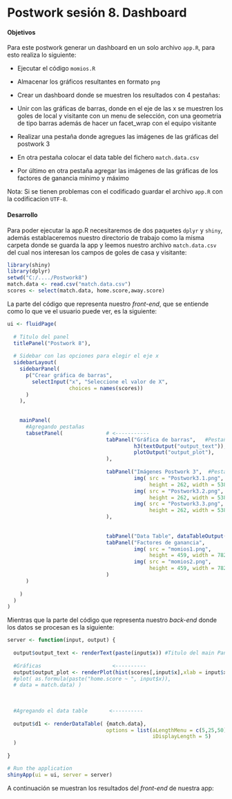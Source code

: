 # Postwork sesión 8. Dashboard 

#### Objetivos

Para este postwork generar un dashboard en un solo archivo `app.R`, para esto realiza lo siguiente: 

- Ejecutar el código `momios.R`

- Almacenar los gráficos resultantes en formato `png` 

- Crear un dashboard donde se muestren los resultados con 4 pestañas:
   
- Unir con las gráficas de barras, donde en el eje de las x se muestren los goles de local y visitante con un menu de selección, con una geometria de tipo barras además de hacer un facet_wrap con el equipo visitante
   
- Realizar una pestaña donde agregues las imágenes de las gráficas del postwork 3
    
- En otra pestaña colocar el data table del fichero `match.data.csv` 
    
- Por último en otra pestaña agregar las imágenes de las gráficas de los factores de ganancia mínimo y máximo

Nota: Si se tienen problemas con el codificado guardar el archivo `app.R` con la codificacion `UTF-8`.

#### Desarrollo
    
Para poder ejecutar la app.R necesitaremos de dos paquetes `dplyr` y `shiny`, además establaceremos nuestro directorio de trabajo como la misma carpeta donde se guarda la app y leemos nuestro archivo `match.data.csv` del cual nos interesan los campos de goles de casa y visitante:

```R
library(shiny)
library(dplyr)
setwd("C:/..../Postwork8")
match.data <- read.csv("match.data.csv")
scores <- select(match.data, home.score,away.score)
```

La parte del código que representa nuestro *front-end*, que se entiende como lo que ve el usuario puede ver, es la siguiente:

```R
ui <- fluidPage(
  
  # Titulo del panel
  titlePanel("Postwork 8"),
  
  # Sidebar con las opciones para elegir el eje x 
  sidebarLayout(
    sidebarPanel(
      p("Crear gráfica de barras",
        selectInput("x", "Seleccione el valor de X",
                    choices = names(scores))
      )
    ),
    
    
    mainPanel(
      #Agregando pestañas
      tabsetPanel(              # <-----------
                                tabPanel("Gráfica de barras",   #Pestaña de gr{aficas}  <-----------
                                         h3(textOutput("output_text")), 
                                         plotOutput("output_plot"),
                                ),
                                
                                tabPanel("Imágenes Postwork 3",  #Pestaña de imágenes <-----------
                                         img( src = "Postwork3.1.png", 
                                              height = 262, width = 538),
                                         img( src = "Postwork3.2.png", 
                                              height = 262, width = 538),
                                         img( src = "Postwork3.3.png", 
                                              height = 262, width = 538)
                                ), 
                                
                                
                                tabPanel("Data Table", dataTableOutput("d1")),    # Salida del data table <-----------
                                tabPanel("Factores de ganancia",         #Salida de factores de ganancia
                                         img( src = "momios1.png", 
                                              height = 459, width = 782),
                                         img( src = "momios2.png", 
                                              height = 459, width = 782),
                                )              
      ) 
      
    )
  )
)

```

Mientras que la parte del código que representa nuestro *back-end* donde los datos se procesan es la siguiente:


```R
server <- function(input, output) {
  
  output$output_text <- renderText(paste(input$x)) #Titulo del main Panel
  
  #Gráficas                       <----------
  output$output_plot <- renderPlot(hist(scores[,input$x],xlab = input$x, main = paste("Gráfica de",input$x),breaks=10))
  #plot( as.formula(paste("home.score ~ ", input$x)),
  # data = match.data) )
  
  
  
  #Agregando el data table       <----------
  
  output$d1 <- renderDataTable( {match.data}, 
                                options = list(aLengthMenu = c(5,25,50),
                                               iDisplayLength = 5)
  )
  
}

# Run the application 
shinyApp(ui = ui, server = server)

```

A continuación se muestran los resultados del *front-end* de nuestra app:





